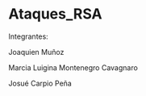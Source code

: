 # Ataques_RSA
Integrantes: 


Joaquien Muñoz

Marcia Luigina Montenegro Cavagnaro 


Josué Carpio Peña 
